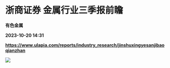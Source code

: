 # 浙商证券 金属行业三季报前瞻
**有色金属**

**2023-10-20 14:31**

**https://www.ulapia.com/reports/industry_research/jinshuxingyesanjibaoqianzhan**

![](https://img.ulapia.com/thumbnails/industry_research/20231020/H3_AP202310201602155322_1.jpg)